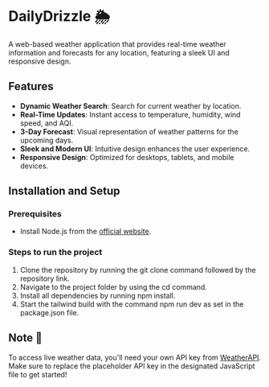 # DailyDrizzle 🌦️

A web-based weather application that provides real-time weather information and forecasts for any location, featuring a sleek UI and responsive design.

## Features

- **Dynamic Weather Search**: Search for current weather by location.
- **Real-Time Updates**: Instant access to temperature, humidity, wind speed, and AQI.
- **3-Day Forecast**: Visual representation of weather patterns for the upcoming days.
- **Sleek and Modern UI**: Intuitive design enhances the user experience.
- **Responsive Design**: Optimized for desktops, tablets, and mobile devices.

## Installation and Setup

### Prerequisites

- Install Node.js from the [official website](https://nodejs.org).

### Steps to run the project

1. Clone the repository by running the git clone command followed by the repository link.
2. Navigate to the project folder by using the cd command.
3. Install all dependencies by running npm install.
4. Start the tailwind build with the command npm run dev as set in the package.json file.

## Note 🔑

To access live weather data, you'll need your own API key from [WeatherAPI](https://www.weatherapi.com/). Make sure to replace the placeholder API key in the designated JavaScript file to get started!
